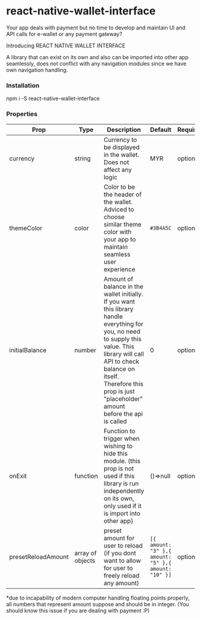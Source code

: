 # react-native-wallet-interface

Your app deals with payment but no time to develop and maintain UI and API calls for e-wallet or any payment gateway?

Introducing REACT NATIVE WALLET INTERFACE

A library that can exist on its own and also can be imported into other app seamlessly, does not conflict with any navigation modules since we have own navigation handling.


### Installation
npm i -S react-native-wallet-interface


### Properties
|Prop|Type|Description|Default|Required|
|----|----|-----------|-------|--------|
|currency|string|Currency to be displayed in the wallet. Does not affect any logic|MYR|optional|
|themeColor|color|Color to be the header of the wallet. Adviced to choose similar theme color with your app to maintain seamless user experience|```#3B4A5C```|optional|
|initialBalance|number|Amount of balance in the wallet initially. If you want this library handle everything for you, no need to supply this value. This library will call API to check balance on itself. Therefore this prop is just "placeholder" amount before the api is called|0|optional||
|onExit|function|Function to trigger when wishing to hide this module. (this prop is not used if this library is run independently on its own, only used if it is import into other app)|()=>null|optional|
|presetReloadAmount|array of objects|preset amount for user to reload (if you dont want to allow for user to freely reload any amount)|```[{ amount: "3" },{ amount: "5" },{ amount: "10" }]```|optional|


*due to incapability of modern computer handling floating points properly, all numbers that represent amount suppose and should be in integer. (You should know this issue if you are dealing with payment :P)
